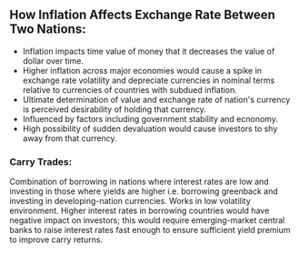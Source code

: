 ## How Inflation Affects Exchange Rate Between Two Nations:
- Inflation impacts time value of money that it decreases the value of dollar over time.
- Higher inflation across major economies would cause a spike in exchange rate volatility and depreciate currencies in nominal terms relative to currencies of countries with subdued inflation.
- Ultimate determination of value and exchange rate of nation's currency is perceived desirability of holding that currency.
- Influenced by factors including government stability and ecnonomy. 
- High possibility of sudden devaluation would cause investors to shy away from that currency.

### Carry Trades:
Combination of borrowing in nations where interest rates are low and investing in those where yields are higher i.e. borrowing greenback and investing in developing-nation currencies. Works in low volatility environment. Higher interest rates in borrowing countries would have negative impact on investors; this would require emerging-market central banks to raise interest rates fast enough to ensure sufficient yield premium to improve carry returns.
